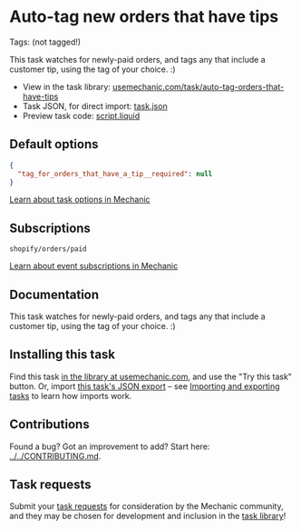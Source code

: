 # Auto-tag new orders that have tips

Tags: (not tagged!)

This task watches for newly-paid orders, and tags any that include a customer tip, using the tag of your choice. :)

* View in the task library: [usemechanic.com/task/auto-tag-orders-that-have-tips](https://usemechanic.com/task/auto-tag-orders-that-have-tips)
* Task JSON, for direct import: [task.json](../../tasks/auto-tag-orders-that-have-tips.json)
* Preview task code: [script.liquid](./script.liquid)

## Default options

```json
{
  "tag_for_orders_that_have_a_tip__required": null
}
```

[Learn about task options in Mechanic](https://docs.usemechanic.com/article/471-task-options)

## Subscriptions

```liquid
shopify/orders/paid
```

[Learn about event subscriptions in Mechanic](https://docs.usemechanic.com/article/408-subscriptions)

## Documentation

This task watches for newly-paid orders, and tags any that include a customer tip, using the tag of your choice. :)

## Installing this task

Find this task [in the library at usemechanic.com](https://usemechanic.com/task/auto-tag-orders-that-have-tips), and use the "Try this task" button. Or, import [this task's JSON export](../../tasks/auto-tag-orders-that-have-tips.json) – see [Importing and exporting tasks](https://docs.usemechanic.com/article/505-importing-and-exporting-tasks) to learn how imports work.

## Contributions

Found a bug? Got an improvement to add? Start here: [../../CONTRIBUTING.md](../../CONTRIBUTING.md).

## Task requests

Submit your [task requests](https://mechanic.canny.io/task-requests) for consideration by the Mechanic community, and they may be chosen for development and inclusion in the [task library](https://tasks.mechanic.dev/)!
